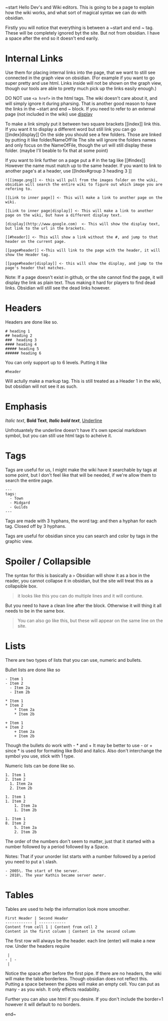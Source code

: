 ~start
	Hello Dev's and Wiki editors. This is going to be a page to explain how the wiki works, and what sort of magical syntax we can do with obsidian. 
	
Firstly you will notice that everything is between a ~start and end ~ tag. These will be completely ignored byt the site. But not from obsidian. 
I have a space after the end  so it doesn't end earily. 

# Internal Links
Use them for placing internal links into the page, that we want to still see connected in the graph view on obsidian. (For example if you want to go super pretty and use html. Links inside will not be shown on the graph view, though our tools are able to pretty much pick up the links easily enough.)  

DO NOT use ``<a href>`` in the html tags. The wiki doesn't care about it, and will simply ignore it during pharsing. That is another good reason to have the links in the ~start and end ~ block.  If you need to refer to an external page (not included in the wiki) use [display](http://www.google.com)


To make a link simply put it between two square brackets [[index]] link this. If you want it to display a different word but still link you can go [[index|display]]  On the side you should see a few folders. Those are linked by putting it like folder/NameOfFile  The site will ignore the folders names and only focus on the NameOfFile, though the url will still display these folder. (maybe I'll beable to fix that at some point) 

If you want to link further on a page put a # in the tag like [[#index]]  However the name must match up to the same header.  If you want to link to another page's at a header, use [[Index#group 3 heading 3 ]]

```
![[image.png]] <- this will pull from the images folder on the wiki, obsidian will search the entire wiki to figure out which image you are refering to.

[[Link to inner page]] <- This will make a link to another page on the wiki.

[[Link to inner page|display]] <- This will make a link to another page on the wiki, but have a different display text. 

[display](http://www.google.com)  <- This will show the display text, but link to the url in the brackets. 

[[#header]] <- This will show a link without the #, and jump to that header on the current page.

[[page#header]] <-This will link to the page with the header, it will show the Header tag. 

[[page#header|display]] <- this will show the display, and jump to the page's header that matches. 

```

Note: If a page doesn't exist in github, or the site cannot find the page, it will display the link as plain text. Thus making it hard for players to find dead links. Obsidian will still see the dead links however.

# Headers
Headers are done like so.
```
# heading 1
## heading 2
###  heading 3 
#### heading 4
##### heading 5
###### heading 6
```

You can only support up to 6 levels. 
Putting it like
```
#header 
```
Will actully make a markup tag.  This is still treated as a Header 1 in the wiki, but obsidian will not see it as such. 

# Emphasis
*Italic text*, **Bold Text**, ***Italic bold text***, <u>Underline</u>

Unfrotuantely the underline doesn't have it's own special markdown symbol, but you can still use html tags to acheive it. 

# Tags
Tags are useful for us, I might make the wiki have it searchable by tags at some point, but I don't feel like that will be needed, if we're allow them to search the entire page. 

```
---
tags:
  - Town
  - Midgard
  - Guilds
---
```

Tags are made with 3 hyphans, the word tag: and then a hyphan for each tag. Closed off by 3 hyphans. 

Tags are useful for obsidian since you can search and color by tags in the graphic view. 
	
# Spoiler / Collapsible

The syntax for this is basically a `` > `` Obsidian will show it as a box in the reader, you cannot collapse it in obsidian, but the site will treat this as a collapsible box. 
>it looks like this
you can do multiple lines
and it will contiune. 

But you need to have a clean line after the block. Otherwise it will thing it all needs to be in the same box. 

>You can also go like
>this, but these will
>appear on the same line on the site.

# Lists

There are two types of lists that you can use, numeric and bullets. 

Bullet lists are done like so
```
- Item 1
- Item 2
  - Item 2a
  - Item 2b
  
* Item 1
* Item 2
	* Item 2a
	* Item 2b

+ Item 1
+ Item 2
	+ Item 2a
	+ Item 2b
```
Though the bullets do work with - * and + It may be better to use - or + since * is used for formating like Bold and italics. Also don't interchange the symbol you use, stick with 1 type.

Numeric lists can be done like so.
```
1. Item 1
2. Item 2
  1. Item 2a
  2. Item 2b
  
1. Item 1
1. Item 2
	1. Item 2a
	1. Item 2b

1. Item 1
8. Item 2
	5. Item 2a
	2. Item 2b

```
The order of the numbers don't seem to matter, just that it started with a number followed by a period followed by a Space. 

Notes: That if your unorder list starts with a number followed by a period you need to put a \ slash. 

```
- 2005\. The start of the server.
- 2018\. The year Kathis became server owner.
```

# Tables
Tables are used to help the information look more smoother. 

```
First Header | Second Header
------------ | ------------
Content from cell 1 | Content from cell 2
Content in the first column | Content in the second column
```

The first row will always be the header.  each line (enter) will make a new row. Under the headers require  
```
 |
- | -
 |
```
Notice the space after before the first pipe. If there are no headers, the wiki will make the table borderless. Though obsidian does not reflect this.  Putting a space between the pipes will make an empty cell. You can put as many - as you wish. It only effects readability. 

Further you can also use html if you desire. If you don't include the border=1 however it will default to no borders. 




end~